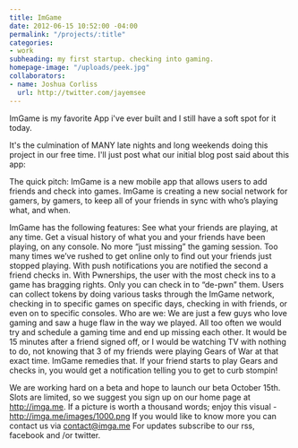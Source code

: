 ```yaml
---
title: ImGame
date: 2012-06-15 10:52:00 -04:00
permalink: "/projects/:title"
categories:
- work
subheading: my first startup. checking into gaming.
homepage-image: "/uploads/peek.jpg"
collaborators:
- name: Joshua Corliss
  url: http://twitter.com/jayemsee
---
```


ImGame is my favorite App i've ever built and I still have a soft spot for it today. 

It's the culmination of MANY late nights and long weekends doing this project in our free time. I'll just post what our initial blog post said about this app:

The quick pitch:  ImGame is a new mobile app that allows users to add friends and check into games.  ImGame is creating a new social network for gamers, by gamers, to keep all of your friends in sync with who’s playing what, and when. 

ImGame has the following features:
See what your friends are playing, at any time. Get a visual history of what you and your friends have been playing, on any console.
No more “just missing” the gaming session.  Too many times we’ve rushed to get online only to find out your friends just stopped playing.  With push notifications you are notified the second a friend checks in.
With Pwnerships, the user with the most check ins to a game has bragging rights.  Only you can check in to “de-pwn” them.
Users can collect tokens by doing various tasks through the ImGame network, checking in to specific games on specific days, checking in with friends, or even on to specific consoles.
Who are we: We are just a few guys who love gaming and saw a huge flaw in the way we played.  All too often we would try and schedule a gaming time and end up missing each other.  It would be 15 minutes after a friend signed off, or I would be watching TV with nothing to do, not knowing that 3 of my friends were playing Gears of War at that exact time.  ImGame remedies that.  If your friend starts to play Gears and checks in, you would get a notification telling you to get to curb stompin!

We are working hard on a beta and hope to launch our beta October 15th.  Slots are limited, so we suggest you sign up on our home page at http://imga.me.
If a picture is worth a thousand words; enjoy this visual - http://imga.me/images/1000.png 
If you would like to know more you can contact us via contact@imga.me
For updates subscribe to our rss, facebook and /or twitter.